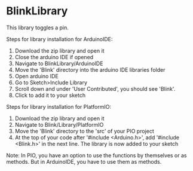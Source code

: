 # BlinkLibrary
This library toggles a pin.

Steps for library installation for ArduinoIDE:
1. Download the zip library and open it
2. Close the arduino IDE if opened
3. Navigate to BlinkLibrary/ArduinoIDE
3. Move the 'Blink' directory into the arduino IDE libraries folder
4. Open arduino IDE
5. Go to Sketch>Include Library
6. Scroll down and under 'User Contributed', you should see 'Blink'.
7. Click to add it to your sketch

Steps for library installation for PlatformIO:
1. Download the zip library and open it
2. Navigate to Blink/Library/PlatformIO
3. Move the 'Blink' directory to the 'src' of your PIO project
4. At the top of your code after '#include <Arduino.h>', add '#include <Blink.h>' in the next line. The library is now added to your sketch

Note: In PIO, you have an option to use the functions by themselves or as methods. But in ArduinoIDE, you have to use them as methods.
